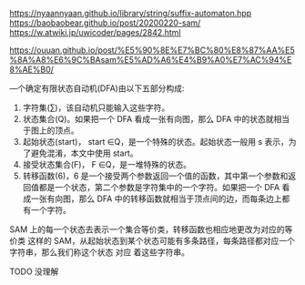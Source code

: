 https://nyaannyaan.github.io/library/string/suffix-automaton.hpp
https://baobaobear.github.io/post/20200220-sam/
https://w.atwiki.jp/uwicoder/pages/2842.html

https://ouuan.github.io/post/%E5%90%8E%E7%BC%80%E8%87%AA%E5%8A%A8%E6%9C%BAsam%E5%AD%A6%E4%B9%A0%E7%AC%94%E8%AE%B0/

—个确定有限状态自动机(DFA)由以下五部分构成:

1. 字符集(∑)，该自动机只能输入这些字符。
2. 状态集合(Q)。如果把一个 DFA 看成一张有向图，那么 DFA 中的状态就相当于图上的顶点。
3. 起始状态(start)， start ∈Q，是一个特殊的状态。起始状态一般用 s 表示，为了避免混淆，本文中使用 start。
4. 接受状态集合(F)， F ∈Q，是一堆特殊的状态。
5. 转移函数(6)，6 是一个接受两个参数返回一个值的函数，其中第一个参数和返回值都是一个状态，第二个参数是字符集中的一个字符。如果把一个 DFA 看成一张有向图，那么 DFA 中的转移函数就相当于顶点间的边，而每条边上都有一个字符。

SAM 上的每一个状态去表示一个集合等价类，转移函数也相应地更改为对应的等价类
这样的 SAM，从起始状态到某个状态可能有多条路径，每条路径都对应一个字符串，那么我们称这个状态 对应 着这些字符串。

TODO 没理解
